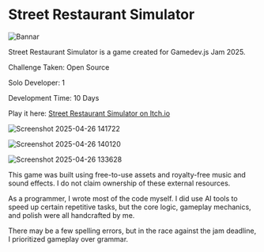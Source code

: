 # Street Restaurant Simulator
![Bannar](https://github.com/user-attachments/assets/66695075-474b-4119-ae83-94b89a331252)


Street Restaurant Simulator is a game created for Gamedev.js Jam 2025.

Challenge Taken: Open Source

Solo Developer: 1

Development Time: 10 Days

Play it here: [Street Restaurant Simulator on Itch.io](https://jadu-developer.itch.io/street-restaurant-simulator)

![Screenshot 2025-04-26 141722](https://github.com/user-attachments/assets/c6aeee23-2e33-4b51-b1be-1a4caf99d48a)

![Screenshot 2025-04-26 140120](https://github.com/user-attachments/assets/7e46c909-050b-4eca-ae05-c20e05038f4f)

![Screenshot 2025-04-26 133628](https://github.com/user-attachments/assets/c81f4db2-5eb8-4374-bef4-525707cd4174)



This game was built using free-to-use assets and royalty-free music and sound effects. I do not claim ownership of these external resources.

As a programmer, I wrote most of the code myself. I did use AI tools to speed up certain repetitive tasks, but the core logic, gameplay mechanics, and polish were all handcrafted by me.

There may be a few spelling errors, but in the race against the jam deadline, I prioritized gameplay over grammar.
